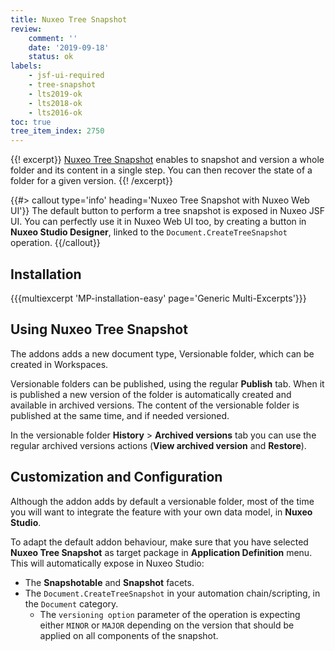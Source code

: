 ```yaml
---
title: Nuxeo Tree Snapshot
review:
    comment: ''
    date: '2019-09-18'
    status: ok
labels:
    - jsf-ui-required
    - tree-snapshot
    - lts2019-ok
    - lts2018-ok
    - lts2016-ok
toc: true
tree_item_index: 2750
---
```


{{! excerpt}}
[Nuxeo Tree Snapshot](https://connect.nuxeo.com/nuxeo/site/marketplace/package/nuxeo-tree-snapshot) enables to snapshot and version a whole folder and its content in a single step. You can then recover the state of a folder for a given version.
{{! /excerpt}}

{{#> callout type='info' heading='Nuxeo Tree Snapshot with Nuxeo Web UI'}}
The default button to perform a tree snapshot is exposed in Nuxeo JSF UI. You can perfectly use it in Nuxeo Web UI too, by creating a button in **Nuxeo Studio Designer**, linked to the `Document.CreateTreeSnapshot` operation.
{{/callout}}

## Installation

{{{multiexcerpt 'MP-installation-easy' page='Generic Multi-Excerpts'}}}

## Using Nuxeo Tree Snapshot

The addons adds a new document type, Versionable folder, which can be created in Workspaces.

Versionable folders can be published, using the regular **Publish** tab. When it is published a new version of the folder is automatically created and available in archived versions. The content of the versionable folder is published at the same time, and if needed versioned.

In the versionable folder **History**&nbsp;> **Archived versions** tab you can use the regular archived versions actions (**View archived version** and **Restore**).

## Customization and Configuration

Although the addon adds by default a versionable folder, most of the time you will want to integrate the feature with your own data model, in **Nuxeo Studio**.

To adapt the default addon behaviour, make sure that you have selected **Nuxeo Tree Snapshot** as target package in **Application Definition** menu. This will automatically expose in Nuxeo Studio:

- The **Snapshotable** and **Snapshot** facets.
- The `Document.CreateTreeSnapshot` in your automation chain/scripting, in the `Document` category.
  - The `versioning option` parameter of the operation is expecting either `MINOR` or `MAJOR` depending on the version that should be applied on all components of the snapshot.
